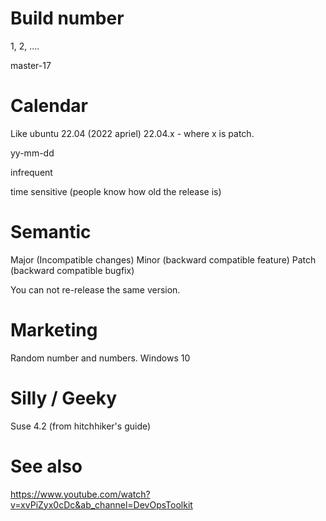 # Build number

1, 2, ....

master-17

# Calendar

Like ubuntu
22.04 (2022 apriel)
22.04.x - where x is patch.

yy-mm-dd

infrequent

time sensitive (people know how old the release is)

# Semantic

Major (Incompatible changes)
Minor (backward compatible feature)
Patch (backward compatible bugfix)

You can not re-release the same version.

# Marketing

Random number and numbers.
Windows 10

# Silly / Geeky

Suse 4.2 (from hitchhiker's guide)


# See also

https://www.youtube.com/watch?v=xvPiZyx0cDc&ab_channel=DevOpsToolkit